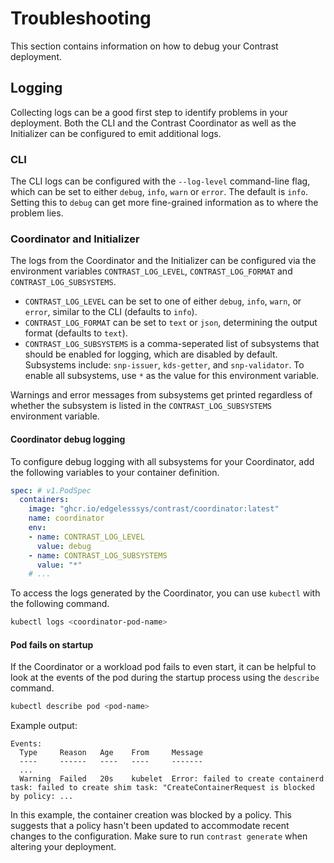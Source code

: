 # Troubleshooting

This section contains information on how to debug your Contrast deployment.

## Logging

Collecting logs can be a good first step to identify problems in your
deployment. Both the CLI and the Contrast Coordinator as well as the Initializer
can be configured to emit additional logs.

### CLI

The CLI logs can be configured with the `--log-level` command-line flag, which
can be set to either `debug`, `info`, `warn` or `error`. The default is `info`.
Setting this to `debug` can get more fine-grained information as to where the
problem lies.

### Coordinator and Initializer

The logs from the Coordinator and the Initializer can be configured via the
environment variables `CONTRAST_LOG_LEVEL`, `CONTRAST_LOG_FORMAT` and
`CONTRAST_LOG_SUBSYSTEMS`.
- `CONTRAST_LOG_LEVEL` can be set to one of either `debug`, `info`, `warn`, or
  `error`, similar to the CLI (defaults to `info`).
- `CONTRAST_LOG_FORMAT` can be set to `text` or `json`, determining the output
  format (defaults to `text`).
- `CONTRAST_LOG_SUBSYSTEMS` is a comma-seperated list of subsystems that should
  be enabled for logging, which are disabled by default. Subsystems include:
  `snp-issuer`, `kds-getter`, and `snp-validator`. To enable all subsystems, use
  `*` as the value for this environment variable.

Warnings and error messages from subsystems get printed regardless of whether
the subsystem is listed in the `CONTRAST_LOG_SUBSYSTEMS` environment variable.

#### Coordinator debug logging

To configure debug logging with all subsystems for your Coordinator, add the
following variables to your container definition.

```yaml
spec: # v1.PodSpec
  containers:
    image: "ghcr.io/edgelesssys/contrast/coordinator:latest"
    name: coordinator
    env:
    - name: CONTRAST_LOG_LEVEL
      value: debug
    - name: CONTRAST_LOG_SUBSYSTEMS
      value: "*"
    # ...
```

To access the logs generated by the Coordinator, you can use `kubectl` with the
following command.

```sh
kubectl logs <coordinator-pod-name>
```

#### Pod fails on startup

If the Coordinator or a workload pod fails to even start, it can be helpful to
look at the events of the pod during the startup process using the `describe`
command.

```sh
kubectl describe pod <pod-name>
```

Example output:

```
Events:
  Type     Reason   Age    From     Message
  ----     ------   ----   ----     -------
  ...
  Warning  Failed   20s    kubelet  Error: failed to create containerd task: failed to create shim task: "CreateContainerRequest is blocked by policy: ...
```

In this example, the container creation was blocked by a policy. This suggests
that a policy hasn't been updated to accommodate recent changes to the
configuration. Make sure to run `contrast generate` when altering your
deployment.
